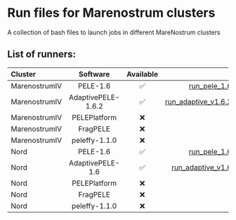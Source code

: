 # Run files for Marenostrum clusters
A collection of bash files to launch jobs in different MareNostrum clusters

## List of runners:
| **Cluster** | Software | Available | File |
| :------ | :-------: | :-------: | -------: |
| MarenostrumIV | PELE-1.6 | :white_check_mark: | [run_pele_1.6.sh](https://github.com/martimunicoy/MN_bash_runners/blob/main/run_files/marenostrumIV/run_pele_1.6.sh) |
| MarenostrumIV | AdaptivePELE-1.6.2 | :white_check_mark: | [run_adaptive_v1.6.2.sh](https://github.com/martimunicoy/MN_bash_runners/blob/main/run_files/marenostrumIV/run_adaptive_v1.6.2.sh) |
| MarenostrumIV | PELEPlatform | :x: |  |
| MarenostrumIV | FragPELE | :x: |  |
| MarenostrumIV | peleffy-1.1.0 | :x: |  |
| Nord | PELE-1.6 | :white_check_mark: | [run_pele_1.6.sh](https://github.com/martimunicoy/MN_bash_runners/blob/main/run_files/nord/run_pele_1.6.sh) |
| Nord | AdaptivePELE-1.6 | :white_check_mark: | [run_adaptive_v1.6.sh](https://github.com/martimunicoy/MN_bash_runners/blob/main/run_files/nord/run_adaptive_v1.6.sh) |
| Nord | PELEPlatform | :x: |  |
| Nord | FragPELE | :x: |  |
| Nord | peleffy-1.1.0 | :x: |  |
